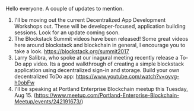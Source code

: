 Hello everyone.  A couple of updates to mention.
1. I'll be moving out the current Decentralized App Development Workshops out.  These will be developer-focused,
application building sessions.  Look for an update coming soon.
2. The Blockstack Summit videos have been released!  Some great videos here around blockstack and blockchain in general, I encourage you to take a look.  https://blockstack.org/summit2017
2. Larry Salibra, who spoke at our inagural meeting recently release a To-Do app video.  Its a good walkthrough
of creating a simple blockstack application using decentralized sign-in and storage.  Build your own decentralized ToDo app: https://www.youtube.com/watch?v=oyvg-h0obFw
3. I'll be speaking at Portland Enterprise Blockchain meetup this Tuesday, Aug 15. 
(https://www.meetup.com/Portland-Enterprise-Blockchain-Meetup/events/242191673/)
